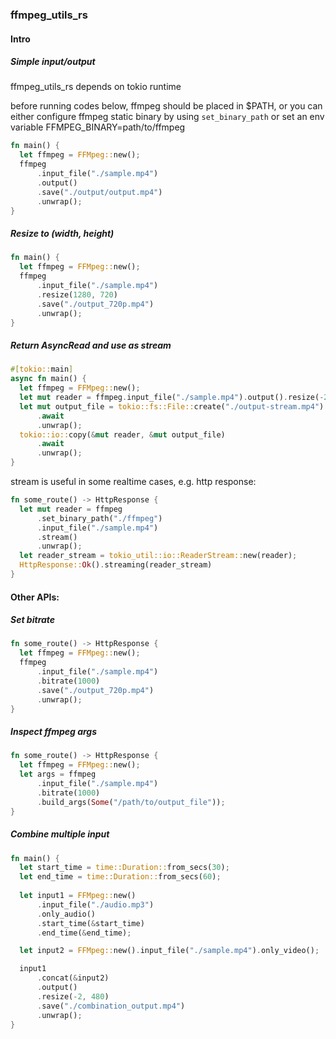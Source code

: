 ### ffmpeg_utils_rs

#### Intro

##### Simple input/output

ffmpeg_utils_rs depends on tokio runtime

before running codes below, ffmpeg should be placed in $PATH,
or you can either configure ffmpeg static binary by using `set_binary_path`
or set an env variable FFMPEG_BINARY=path/to/ffmpeg

```rust
fn main() {
  let ffmpeg = FFMpeg::new();
  ffmpeg
      .input_file("./sample.mp4")
      .output()
      .save("./output/output.mp4")
      .unwrap();
}
```

##### Resize to (width, height)

```rust
fn main() {
  let ffmpeg = FFMpeg::new();
  ffmpeg
      .input_file("./sample.mp4")
      .resize(1280, 720)
      .save("./output_720p.mp4")
      .unwrap();
}
```

##### Return AsyncRead and use as stream

```rust
#[tokio::main]
async fn main() {
  let ffmpeg = FFMpeg::new();
  let mut reader = ffmpeg.input_file("./sample.mp4").output().resize(-2, 320).stream().unwrap();
  let mut output_file = tokio::fs::File::create("./output-stream.mp4")
      .await
      .unwrap();
  tokio::io::copy(&mut reader, &mut output_file)
      .await
      .unwrap();
}
```

stream is useful in some realtime cases, e.g. http response:

```rust
fn some_route() -> HttpResponse {
  let mut reader = ffmpeg
      .set_binary_path("./ffmpeg")
      .input_file("./sample.mp4")
      .stream()
      .unwrap();
  let reader_stream = tokio_util::io::ReaderStream::new(reader);
  HttpResponse::Ok().streaming(reader_stream)
}
```

#### Other APIs:

##### Set bitrate

```rust
fn some_route() -> HttpResponse {
  let ffmpeg = FFMpeg::new();
  ffmpeg
      .input_file("./sample.mp4")
      .bitrate(1000)
      .save("./output_720p.mp4")
      .unwrap();
}
```

##### Inspect ffmpeg args

```rust
fn some_route() -> HttpResponse {
  let ffmpeg = FFMpeg::new();
  let args = ffmpeg
      .input_file("./sample.mp4")
      .bitrate(1000)
      .build_args(Some("/path/to/output_file"));
}
```

##### Combine multiple input

```rust
fn main() {
  let start_time = time::Duration::from_secs(30);
  let end_time = time::Duration::from_secs(60);
  
  let input1 = FFMpeg::new()
      .input_file("./audio.mp3")
      .only_audio()
      .start_time(&start_time)
      .end_time(&end_time);

  let input2 = FFMpeg::new().input_file("./sample.mp4").only_video();

  input1
      .concat(&input2)
      .output()
      .resize(-2, 480)
      .save("./combination_output.mp4")
      .unwrap();
}
```
